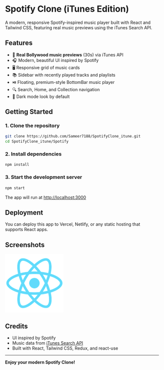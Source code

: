 # Spotify Clone (iTunes Edition)

A modern, responsive Spotify-inspired music player built with React and Tailwind CSS, featuring real music previews using the iTunes Search API.

## Features
- 🎵 **Real Bollywood music previews** (30s) via iTunes API
- 🎧 Modern, beautiful UI inspired by Spotify
- 🖥️ Responsive grid of music cards
- 📚 Sidebar with recently played tracks and playlists
- ⏯️ Floating, premium-style BottomBar music player
- 🔍 Search, Home, and Collection navigation
- 🌙 Dark mode look by default

## Getting Started

### 1. Clone the repository
```sh
git clone https://github.com/Sameer7188/SpotifyClone_itune.git
cd SpotifyClone_itune/Spotify
```

### 2. Install dependencies
```sh
npm install
```

### 3. Start the development server
```sh
npm start
```

The app will run at [http://localhost:3000](http://localhost:3000)

## Deployment
You can deploy this app to Vercel, Netlify, or any static hosting that supports React apps.

## Screenshots
![App Screenshot](public/logo192.png)

## Credits
- UI inspired by Spotify
- Music data from [iTunes Search API](https://affiliate.itunes.apple.com/resources/documentation/itunes-store-web-service-search-api/)
- Built with React, Tailwind CSS, Redux, and react-use

---

**Enjoy your modern Spotify Clone!**

